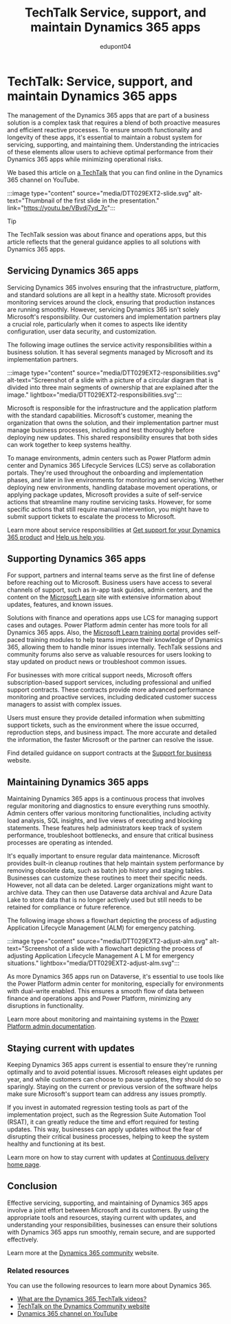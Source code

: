 ﻿---
title: TechTalk Service, support, and maintain Dynamics 365 apps 
description: Summary of TechTalk video that talks about how to manage and maintain the Dynamics 365 apps in your business solution.
ms.date: 10/08/2024
ms.topic: conceptual
author: edupont04
ms.author: edupont
ai-usage: ai-assisted
---

# TechTalk: Service, support, and maintain Dynamics 365 apps

The management of the Dynamics 365 apps that are part of a business solution is a complex task that requires a blend of both proactive measures and efficient reactive processes. To ensure smooth functionality and longevity of these apps, it's essential to maintain a robust system for servicing, supporting, and maintaining them. Understanding the intricacies of these elements allow users to achieve optimal performance from their Dynamics 365 apps while minimizing operational risks.

We based this article on [a TechTalk](https://youtu.be/VBvdj7yd_7c) that you can find online in the Dynamics 365 channel on YouTube.  

:::image type="content" source="media/DTT029EXT2-slide.svg" alt-text="Thumbnail of the first slide in the presentation." link="https://youtu.be/VBvdj7yd_7c":::

> [!TIP]
> The TechTalk session was about finance and operations apps, but this article reflects that the general guidance applies to all solutions with Dynamics 365 apps.

## Servicing Dynamics 365 apps

Servicing Dynamics 365 involves ensuring that the infrastructure, platform, and standard solutions are all kept in a healthy state. Microsoft provides monitoring services around the clock, ensuring that production instances are running smoothly. However, servicing Dynamics 365 isn't solely Microsoft's responsibility. Our customers and implementation partners play a crucial role, particularly when it comes to aspects like identity configuration, user data security, and customization.

The following image outlines the service activity responsibilities within a business solution. It has several segments managed by Microsoft and its implementation partners.

:::image type="content" source="media/DTT029EXT2-responsibilities.svg" alt-text="Screenshot of a slide with a picture of a circular diagram that is divided into three main segments of ownership that are explained after the image." lightbox="media/DTT029EXT2-responsibilities.svg":::

Microsoft is responsible for the infrastructure and the application platform with the standard capabilities. Microsoft's customer, meaning the organization that owns the solution, and their implementation partner must manage business processes, including and test thoroughly before deploying new updates. This shared responsibility ensures that both sides can work together to keep systems healthy.

To manage environments, admin centers such as Power Platform admin center and Dynamics 365 Lifecycle Services (LCS) serve as collaboration portals. They're used throughout the onboarding and implementation phases, and later in live environments for monitoring and servicing. Whether deploying new environments, handling database movement operations, or applying package updates, Microsoft provides a suite of self-service actions that streamline many routine servicing tasks. However, for some specific actions that still require manual intervention, you might have to submit support tickets to escalate the process to Microsoft.

Learn more about service responsibilities at [Get support for your Dynamics 365 product](/dynamics365/get-started/support/) and [Help us help you](/dynamics365/get-started/support/support-scope).

## Supporting Dynamics 365 apps

For support, partners and internal teams serve as the first line of defense before reaching out to Microsoft. Business users have access to several channels of support, such as in-app task guides, admin centers, and the content on the [Microsoft Learn](/dynamics365/) site with extensive information about updates, features, and known issues.

Solutions with finance and operations apps use LCS for managing support cases and outages. Power Platform admin center has more tools for all Dynamics 365 apps. Also, the [Microsoft Learn training portal](/training/) provides self-paced training modules to help teams improve their knowledge of Dynamics 365, allowing them to handle minor issues internally. TechTalk sessions and community forums also serve as valuable resources for users looking to stay updated on product news or troubleshoot common issues.

For businesses with more critical support needs, Microsoft offers subscription-based support services, including professional and unified support contracts. These contracts provide more advanced performance monitoring and proactive services, including dedicated customer success managers to assist with complex issues.

Users must ensure they provide detailed information when submitting support tickets, such as the environment where the issue occurred, reproduction steps, and business impact. The more accurate and detailed the information, the faster Microsoft or the partner can resolve the issue.

Find detailed guidance on support contracts at the [Support for business](https://support.serviceshub.microsoft.com/supportforbusiness) website.

## Maintaining Dynamics 365 apps

Maintaining Dynamics 365 apps is a continuous process that involves regular monitoring and diagnostics to ensure everything runs smoothly. Admin centers offer various monitoring functionalities, including activity load analysis, SQL insights, and live views of executing and blocking statements. These features help administrators keep track of system performance, troubleshoot bottlenecks, and ensure that critical business processes are operating as intended.

It's equally important to ensure regular data maintenance. Microsoft provides built-in cleanup routines that help maintain system performance by removing obsolete data, such as batch job history and staging tables. Businesses can customize these routines to meet their specific needs. However, not all data can be deleted. Larger organizations might want to archive data. They can then use Dataverse data archival and Azure Data Lake to store data that is no longer actively used but still needs to be retained for compliance or future reference.

The following image shows a flowchart depicting the process of adjusting Application Lifecycle Management (ALM)  for emergency patching.

:::image type="content" source="media/DTT029EXT2-adjust-alm.svg" alt-text="Screenshot of a slide with a flowchart depicting the process of adjusting Application Lifecycle Management A L M for emergency situations." lightbox="media/DTT029EXT2-adjust-alm.svg":::

As more Dynamics 365 apps run on Dataverse, it's essential to use tools like the Power Platform admin center for monitoring, especially for environments with dual-write enabled. This ensures a smooth flow of data between finance and operations apps and Power Platform, minimizing any disruptions in functionality.

Learn more about monitoring and maintaining systems in the [Power Platform admin documentation](/power-platform/admin).

## Staying current with updates

Keeping Dynamics 365 apps current is essential to ensure they're running optimally and to avoid potential issues. Microsoft releases eight updates per year, and while customers can choose to pause updates, they should do so sparingly. Staying on the current or previous version of the software helps make sure Microsoft's support team can address any issues promptly.

If you invest in automated regression testing tools as part of the implementation project, such as the Regression Suite Automation Tool (RSAT), it can greatly reduce the time and effort required for testing updates. This way, businesses can apply updates without the fear of disrupting their critical business processes, helping to keep the system healthy and functioning at its best.

Learn more on how to stay current with updates at [Continuous delivery home page](/dynamics365/fin-ops-core/dev-itpro/dev-tools/continuous-delivery-home-page).

## Conclusion

Effective servicing, supporting, and maintaining of Dynamics 365 apps involve a joint effort between Microsoft and its customers. By using the appropriate tools and resources, staying current with updates, and understanding your responsibilities, businesses can ensure their solutions with Dynamics 365 apps run smoothly, remain secure, and are supported effectively.

Learn more at the [Dynamics 365 community](https://community.dynamics.com/) website.  

### Related resources

You can use the following resources to learn more about Dynamics 365.

- [What are the Dynamics 365 TechTalk videos?](../roles/techtalk-videos.md)
- [TechTalk on the Dynamics Community website](https://community.dynamics.com/videos/)
- [Dynamics 365 channel on YouTube](https://www.youtube.com/channel/UC5QxCcXhFFixs1nfmOpJlvQ)
